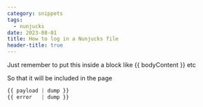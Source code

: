```yaml
---
category: snippets
tags:
  - nunjucks
date: 2023-08-01
title: How to log in a Nunjucks file
header-title: true
---
```


Just remember to put this inside a block like \{\{ bodyContent \}\} etc

So that it will be included in the page

```javascript
{{ payload | dump }}
{{ error   | dump }}
```